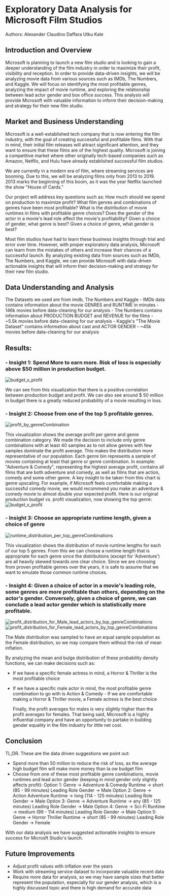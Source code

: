 # Exploratory Data Analysis for Microsoft Film Studios
Authors: 
Alexander Claudino Daffara
Utku Kale

## Introduction and Overview  
   Microsoft is planning to launch a new film studio and is looking to gain a deeper understanding of the film industry in order to maximize their profit, visibility and reception. In order to provide data-driven insights, we will be analyzing movie data from various sources such as IMDb, The Numbers, and Kaggle. We will focus on identifying the most profitable genres, analyzing the impact of movie runtime, and exploring the relationship between lead actor gender and box office success. This analysis will provide Microsoft with valuable information to inform their decision-making and strategy for their new film studio.

## Market and Business Understanding
   Microsoft is a well-established tech company that is now entering the film industry, with the goal of creating successful and profitable films. With that in mind, their initial film releases will attract significant attention, and they want to ensure that these films are of the highest quality. Microsoft is joining a competitive market where other originally tech-based companies such as Amazon, Netflix, and Hulu have already established successful film studios.

   We are currently in a modern era of film, where streaming services are booming. Due to this, we will be analyzing films only from 2013 to 2019. 2013 marks the beginning of this boom, as it was the year Netflix launched the show "House of Cards."

   Our project will address key questions such as: 
        How much should we spend on production to maximize profit? 
        What film genres and combinations of genres have been most profitable? 
        What is the distribution of movie runtimes in films with profitable genre choices? 
        Does the gender of the actor in a movie's lead role affect the movie's profitability? 
        Given a choice of gender, what genre is best? Given a choice of genre, what gender is best?

   Most film studios have had to learn these business insights through trial and error over time. However, with proper exploratory data analysis, Microsoft can learn from the mistakes of others and increase their chances of a successful launch. By analyzing existing data from sources such as IMDb, The Numbers, and Kaggle, we can provide Microsoft with data-driven actionable insights that will inform their decision-making and strategy for their new film studio.

## Data Understanding and Analysis
   The Datasets we used are from imdb, The Numbers and Kaggle
    - IMDb data contains information about the movie GENRES and RUNTIME in minutes
       - 146k movies before data-cleaning for our analysis
    - The Numbers contains information about PRODUCTION BUDGET and REVENUE for the films
       - ~5.5k movies before data-cleaning for our analysis
    - Kaggle's "The Movie Dataset" contains information about cast and ACTOR GENDER
       - ~45k movies before data-cleaning for our analysis

## Results:
### - Insight 1: Spend More to earn more. Risk of loss is especially above $50 million in production budget.
![budget_v_profit](https://raw.githubusercontent.com/alexanderdaffara/dsc-phase-1-project-Alex-Utku/main/visualizations/budgetvProfit.png)

   We can see from this visualization that there is a positive correlation between production budget and profit. We can also see around $ 50 million in budget there is a greatly reduced probability of a movie resulting in loss.

### - Insight 2: Choose from one of the top 5 profitable genres.
![profit_by_genreCombination](https://raw.githubusercontent.com/alexanderdaffara/dsc-phase-1-project-Alex-Utku/main/visualizations/profitByGenre.png)

   This visualization shows the average profit per genre and genre combination category. We made the decision to include only genre combinations with at least 40 samples as to not allow genres with few samples dominate the profit average. This makes the distribution more representative of our population. Each genre bin represents a sample of movies containing at least that genre or genre combination. 
   In example: "Adventure & Comedy", representing the highest average profit, contains all films that are both adventure and comedy, as well as films that are action, comedy and some other genre. A key insight to be taken from this chart is genre upscaling. For example, if Microsoft feels comfortable making a successful comedy movie, we would recommend you make an adventure & comedy movie to almost double your expected profit.
   Here is our original production budget vs. profit visualization, now showing the top genre:
![budget_v_profit](https://raw.githubusercontent.com/alexanderdaffara/dsc-phase-1-project-Alex-Utku/main/visualizations/budgetvProfitWithGenre.png)

### - Insight 3: Choose an appropriate runtime length, given a choice of genre
![runtime_distribution_per_top_genreCombinations](https://raw.githubusercontent.com/alexanderdaffara/dsc-phase-1-project-Alex-Utku/main/visualizations/runtime%20dist%20per%20genre%20(OG).png)

   This visualization shows the distribution of movie runtime lengths for each of our top 5 genres. From this we can choose a runtime length that is appropriate for each genre since the distributions (except for 'Adventure') are all heavily skewed towards one clear choice.
   Since we are choosing from proven profitable genres over the years, it is safe to assume that we want to emulate those common runtime choices.

### - Insight 4: Given a choice of actor in a movie's leading role, some genres are more profitable than others, depending on the actor's gender. Conversely, given a choice of genre, we can conclude a lead actor gender which is statistically more profitable.
![profit_distribution_for_Male_lead_actors_by_top_genreCombinations](https://raw.githubusercontent.com/alexanderdaffara/dsc-phase-1-project-Alex-Utku/main/visualizations/MaleDistributionByProfitGenre.png)
![profit_distribution_for_Female_lead_actors_by_top_genreCombinations](https://raw.githubusercontent.com/alexanderdaffara/dsc-phase-1-project-Alex-Utku/main/visualizations/FemaleDistributionByProfitGenre.png)

   The Male distribution was sampled to have an equal sample population as the Female distribution, so we may compare them without the risk of mean inflation.

By analyzing the mean and bulge distribution of these probability density functions, we can make decisions such as:
  - If we have a specific female actress in mind, a Horror & Thriller is the most profitable choice
  - If we have a specific male actor in mind, the most profitable genre combination to go with is Action & Comedy   - If we are comfortable making a Horror & Thriller movie, a Female actress is the best choice
  
    Finally, the profit averages for males is very slightly higher than the profit averages for females. That being said, Microsoft is a highly influential company and have an opportunity to partake in building gender equality in the film industry for little net cost.

## Conclusion

TL;DR. These are the data driven suggestions we point out:
 - Spend more than 50 million to reduce the risk of loss, as the average high budget film will make more money than la ow budget film
 - Choose from one of these most profitable genre combinations, movie runtimes and lead actor gender (keeping in mind gender only slightly affects profit):
   Option 1:
       Genre -> Adventure & Comedy
       Runtime -> short (85 - 99 minutes)
       Leading Role Gender -> Male
   Option 2:
       Genre -> Action Adventure
       Runtime -> long (114 - 125 minutes)
       Leading Role Gender -> Male
   Option 3:
       Genre -> Adventure
       Runtime -> any (85 - 125 minutes)
       Leading Role Gender -> Male
   Option 4:
       Genre -> Sci-Fi
       Runtime -> medium (99 - 114 minutes)
       Leading Role Gender -> Male
   Option 5:
       Genre -> Horror Thriller
       Runtime -> short (85 - 99 minutes)
       Leading Role Gender -> Female
       
 With our data analysis we have suggested actionable insights to ensure success for Microsft Studio's launch.
 
## Future Improvements
 - Adjust profit values with inflation over the years
 - Work with streaming service dataset to incorporate valuable recent data
 - Require more data for analysis, so we may have sample sizes that better represent the population, especially for our gender analysis, which is a highly discussed topic and there is high demand for accurate data
